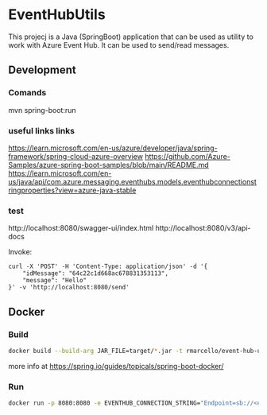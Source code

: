 # EventHubUtils
This projecj is a Java (SpringBoot) application that can be used as utility to work with Azure Event Hub. It can be used to send/read messages.


## Development

### Comands
mvn spring-boot:run

### useful links links
https://learn.microsoft.com/en-us/azure/developer/java/spring-framework/spring-cloud-azure-overview
https://github.com/Azure-Samples/azure-spring-boot-samples/blob/main/README.md
https://learn.microsoft.com/en-us/java/api/com.azure.messaging.eventhubs.models.eventhubconnectionstringproperties?view=azure-java-stable

### test

http://localhost:8080/swagger-ui/index.html
http://localhost:8080/v3/api-docs

Invoke:
```
curl -X 'POST' -H 'Content-Type: application/json' -d '{
    "idMessage": "64c22c1d668ac678831353113",
    "message": "Hello"
}' -v 'http://localhost:8080/send'
```



## Docker
### Build 
```bash
docker build --build-arg JAR_FILE=target/*.jar -t rmarcello/event-hub-utils:0.0.1 .
```

more info at https://spring.io/guides/topicals/spring-boot-docker/

### Run
```bash
docker run -p 8080:8080 -e EVENTHUB_CONNECTION_STRING="Endpoint=sb://<eventhubname>.servicebus.windows.net/;SharedAccessKeyName=<keyname>;SharedAccessKey=<accesskey>;EntityPath=<pathname>" rmarcello/event-hub-utils:0.0.1
```
